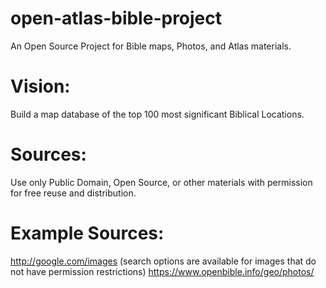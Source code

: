 # open-atlas-bible-project

An Open Source Project for Bible maps, Photos, and Atlas materials.

# Vision:
Build a map database of the top 100 most significant Biblical Locations.

# Sources:
Use only Public Domain, Open Source, or other materials with permission for free reuse and distribution.

# Example Sources:
http://google.com/images (search options are available for images that do not have permission restrictions)
https://www.openbible.info/geo/photos/
